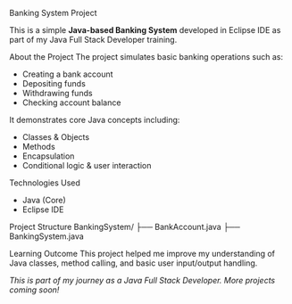 Banking System Project

This is a simple **Java-based Banking System** developed in Eclipse IDE as part of my Java Full Stack Developer training.

About the Project
The project simulates basic banking operations such as:
- Creating a bank account
- Depositing funds 
- Withdrawing funds 
- Checking account balance 

It demonstrates core Java concepts including:
- Classes & Objects
- Methods
- Encapsulation
- Conditional logic & user interaction

Technologies Used
- Java (Core)
- Eclipse IDE

Project Structure
BankingSystem/
├── BankAccount.java
├── BankingSystem.java

Learning Outcome
This project helped me improve my understanding of Java classes, method calling, and basic user input/output handling.


 *This is part of my journey as a Java Full Stack Developer. More projects coming soon!*
